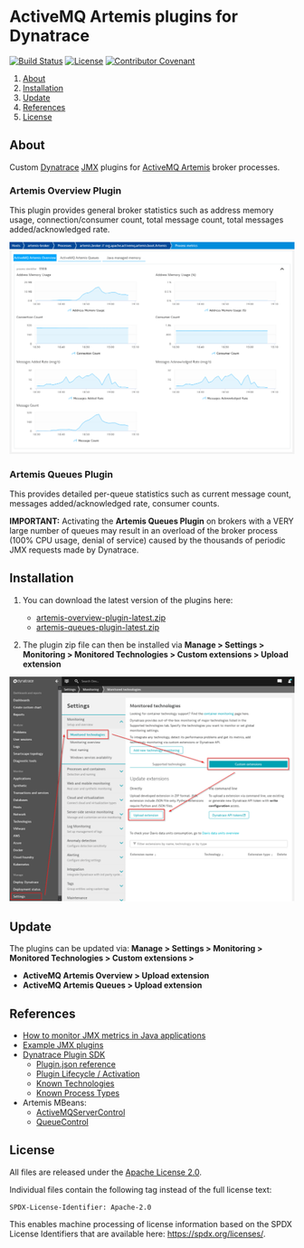 # ActiveMQ Artemis plugins for Dynatrace

[![Build Status](https://img.shields.io/github/workflow/status/vegardit/activemq-artemis-dynatrace-plugin/Build)](https://github.com/vegardit/activemq-artemis-dynatrace-plugin/actions?query=workflow%3A%22Build%22)
[![License](https://img.shields.io/github/license/vegardit/activemq-artemis-dynatrace-plugin.svg?label=license)](#license)
[![Contributor Covenant](https://img.shields.io/badge/Contributor%20Covenant-v2.0%20adopted-ff69b4.svg)](CODE_OF_CONDUCT.md)

1. [About](#about)
1. [Installation](#install)
1. [Update](#update)
1. [References](#references)
1. [License](#license)


## <a name="about"></a>About

Custom [Dynatrace](https://www.dynatrace.de/) [JMX](https://en.wikipedia.org/wiki/Java_Management_Extensions) plugins for [ActiveMQ Artemis](https://github.com/apache/activemq-artemis) broker processes.

### Artemis Overview Plugin

This plugin provides general broker statistics such as address memory usage, connection/consumer count, total message count, total messages added/acknowledged rate.

![](img/artemis_overview_plugin.png)

### Artemis Queues Plugin

This provides detailed per-queue statistics such as current message count, messages added/acknowledged rate, consumer counts.

**IMPORTANT:** Activating the **Artemis Queues Plugin** on brokers with a VERY large number of queues may result in an overload of the broker process (100% CPU usage, denial of service) caused by the thousands of periodic JMX requests made by Dynatrace.


## <a name="install"></a>Installation

1. You can download the latest version of the plugins here:
   * [artemis-overview-plugin-latest.zip](https://github.com/vegardit/activemq-artemis-dynatrace-plugin/releases/download/latest/artemis-overview-plugin-latest.zip)
   * [artemis-queues-plugin-latest.zip](https://github.com/vegardit/activemq-artemis-dynatrace-plugin/releases/download/latest/artemis-queues-plugin-latest.zip)

2. The plugin zip file can then be installed via **Manage > Settings > Monitoring > Monitored Technologies > Custom extensions > Upload extension**

![](img/install_plugin.png)


## <a name="update"></a>Update

The plugins can be updated via: **Manage > Settings > Monitoring > Monitored Technologies > Custom extensions >**
- **ActiveMQ Artemis Overview > Upload extension**
- **ActiveMQ Artemis Queues > Upload extension**


## <a name="references"></a>References

- [How to monitor JMX metrics in Java applications](https://www.dynatrace.com/support/help/extend-dynatrace/jmx-plugins/how-to-monitor-jmx-metrics-in-java-applications/)
- [Example JMX plugins](https://github.com/Dynatrace/JMX-Extensions)
- [Dynatrace Plugin SDK](https://dynatrace.github.io/plugin-sdk/index.html)
   - [Plugin.json reference](https://dynatrace.github.io/plugin-sdk/api/plugin_json_apidoc.html)
   - [Plugin Lifecycle / Activation](https://dynatrace.github.io/plugin-sdk/plugin_lifecycle/index.html#plugin-activation)
   - [Known Technologies](https://dynatrace.github.io/plugin-sdk/api/known_technologies.html)
   - [Known Process Types](https://dynatrace.github.io/plugin-sdk/api/known_process.html)
- Artemis MBeans:
   - [ActiveMQServerControl](https://github.com/apache/activemq-artemis/blob/master/artemis-core-client/src/main/java/org/apache/activemq/artemis/api/core/management/ActiveMQServerControl.java)
   - [QueueControl](https://github.com/apache/activemq-artemis/blob/master/artemis-core-client/src/main/java/org/apache/activemq/artemis/api/core/management/QueueControl.java)


## <a name="license"></a>License

All files are released under the [Apache License 2.0](LICENSE.txt).

Individual files contain the following tag instead of the full license text:
```
SPDX-License-Identifier: Apache-2.0
```

This enables machine processing of license information based on the SPDX License Identifiers that are available here: https://spdx.org/licenses/.
